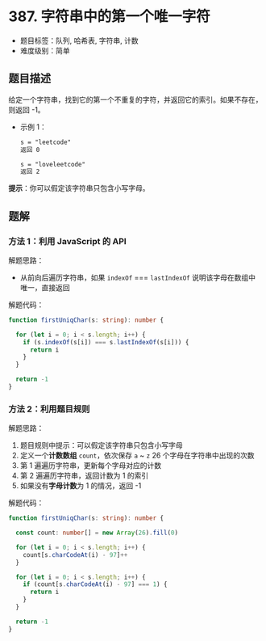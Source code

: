 # 387. 字符串中的第一个唯一字符

- 题目标签：队列, 哈希表, 字符串, 计数
- 难度级别：简单

## 题目描述

给定一个字符串，找到它的第一个不重复的字符，并返回它的索引。如果不存在，则返回 -1。

- 示例 1：

  ```txt
  s = "leetcode"
  返回 0

  s = "loveleetcode"
  返回 2
  ```

**提示**：你可以假定该字符串只包含小写字母。

## 题解

### 方法 1：利用 JavaScript 的 API

解题思路：

- 从前向后遍历字符串，如果 `indexOf` === `lastIndexOf` 说明该字母在数组中唯一，直接返回

解题代码：

```ts
function firstUniqChar(s: string): number {

  for (let i = 0; i < s.length; i++) {
    if (s.indexOf(s[i]) === s.lastIndexOf(s[i])) {
      return i
    }
  }

  return -1
}
```

### 方法 2：利用题目规则

解题思路：

1. 题目规则中提示：可以假定该字符串只包含小写字母
2. 定义一个**计数数组** `count`，依次保存 `a` ~ `z` 26 个字母在字符串中出现的次数
3. 第 1 遍遍历字符串，更新每个字母对应的计数
4. 第 2 遍遍历字符串，返回计数为 1 的索引
5. 如果没有**字母计数**为 1 的情况，返回 -1

解题代码：

```ts
function firstUniqChar(s: string): number {

  const count: number[] = new Array(26).fill(0)

  for (let i = 0; i < s.length; i++) {
    count[s.charCodeAt(i) - 97]++
  }

  for (let i = 0; i < s.length; i++) {
    if (count[s.charCodeAt(i) - 97] === 1) {
      return i
    }
  }

  return -1
}
```
